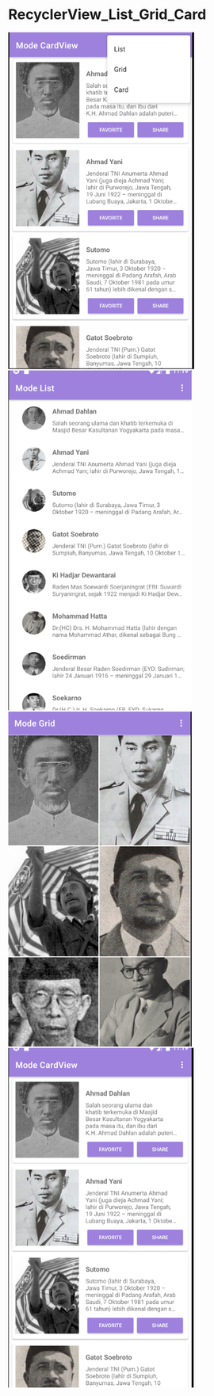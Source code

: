 # RecyclerView_List_Grid_Card

![](images/1.png)
![](images/2.png)
![](images/3.png)
![](images/4.png)
